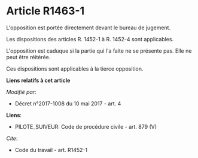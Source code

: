 # Article R1463-1

L'opposition est portée directement devant le bureau de jugement.

Les dispositions des articles R. 1452-1 à R. 1452-4 sont applicables.

L'opposition est caduque si la partie qui l'a faite ne se présente pas. Elle ne peut être réitérée.

Ces dispositions sont applicables à la tierce opposition.

**Liens relatifs à cet article**

_Modifié par_:

  - Décret n°2017-1008 du 10 mai 2017 - art. 4

**Liens**:

  - PILOTE_SUIVEUR: Code de procédure civile - art. 879 (V)

_Cite_:

  - Code du travail - art. R1452-1
